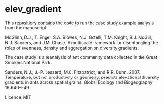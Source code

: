 # elev_gradient
This repositiory contains the code to run the case study example analysis from
the manuscript: 

McGlinn, D.J., T. Engel, S.A. Blowes, N.J. Gotelli, T.M. Knight, B.J. McGill,
N.J. Sanders, and J.M. Chase. A multiscale framework for disentangling the
roles of evenness, density and aggregation on diversity gradients. 

The case study is a reanalysis of ant community data collected in the Great
Smokies National Park. 

Sanders, N.J., J.-P. Lessard, M.C. Fitzpatrick, and R.R. Dunn. 2007.
Temperature, but not productivity or geometry, predicts elevational diversity
gradients in ants across spatial grains. Global Ecology and Biogeography
16:640–649.

Licence: MIT